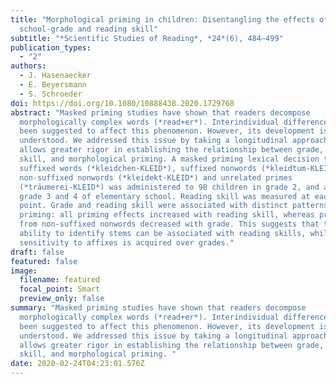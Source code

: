 ```yaml
---
title: "Morphological priming in children: Disentangling the effects of
  school-grade and reading skill"
subtitle: "*Scientific Studies of Reading*, *24*(6), 484–499"
publication_types:
  - "2"
authors:
  - J. Hasenaecker
  - E. Beyersmann
  - S. Schroeder
doi: https://doi.org/10.1080/10888438.2020.1729768
abstract: "Masked priming studies have shown that readers decompose
  morphologically complex words (*read+er*). Interindividual differences have
  been suggested to affect this phenomenon. However, its development is poorly
  understood. We addressed this issue by taking a longitudinal approach that
  allows greater rigor in establishing the relationship between grade, reading
  skill, and morphological priming. A masked priming lexical decision task with
  suffixed words (*kleidchen-KLEID*), suffixed nonwords (*kleidtum-KLEID*),
  non-suffixed nonwords (*kleidekt-KLEID*) and unrelated primes
  (*träumerei-KLEID*) was administered to 98 children in grade 2, and again in
  grade 3 and 4 of elementary school. Reading skill was measured at each testing
  point. Grade and reading skill were associated with distinct patterns of
  priming: all priming effects increased with reading skill, whereas priming
  from non-suffixed nonwords decreased with grade. This suggests that the
  ability to identify stems can be associated with reading skills, while
  sensitivity to affixes is acquired over grades."
draft: false
featured: false
image:
  filename: featured
  focal_point: Smart
  preview_only: false
summary: "Masked priming studies have shown that readers decompose
  morphologically complex words (*read+er*). Interindividual differences have
  been suggested to affect this phenomenon. However, its development is poorly
  understood. We addressed this issue by taking a longitudinal approach that
  allows greater rigor in establishing the relationship between grade, reading
  skill, and morphological priming. "
date: 2020-02-24T04:23:01.576Z
---
```

